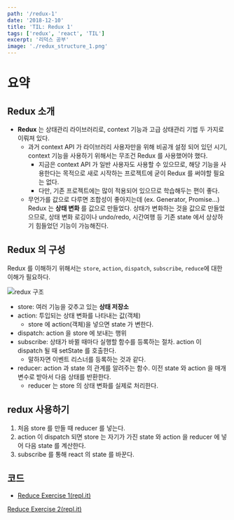 ```yaml
---
path: '/redux-1'
date: '2018-12-10'
title: 'TIL: Redux 1'
tags: ['redux', 'react', 'TIL']
excerpt: '리덕스 공부'
image: './redux_structure_1.png'
---
```


# 요약

## Redux 소개

- **Redux** 는 상태관리 라이브러리로, context 기능과 고급 상태관리 기법 두 가지로 이뤄져 있다.
  - 과거 context API 가 라이브러리 사용자만을 위해 비공개 설정 되어 있던 시기, context 기능을 사용하기 위해서는 무조건 Redux 를 사용했어야 했다.
    - 지금은 context API 가 일반 사용자도 사용할 수 있으므로, 해당 기능을 사용한다는 목적으로 새로 시작하는 프로젝트에 굳이 Redux 를 써야할 필요는 없다.
    - 다만, 기존 프로젝트에는 많이 적용되어 있으므로 학습해두는 편이 좋다.
  - 무언가를 값으로 다루면 조합성이 좋아지는데 (ex. Generator, Promise...) Redux 는 **상태 변화** 를 값으로 만들었다. 상태가 변화하는 것을 값으로 만들었으므로, 상태 변화 로깅이나 undo/redo, 시간여행 등 기존 state 에서 상상하기 힘들었던 기능이 가능해진다.

## Redux 의 구성

Redux 를 이해하기 위해서는 `store`, `action`, `dispatch`, `subscribe`, `reduce`에 대한 이해가 필요하다.

![redux 구조](./redux_structure_1.png)

- store: 여러 기능을 갖추고 있는 **상태 저장소**
- action: 투입되는 상태 변화를 나타내는 값(객체)
  - store 에 action(객체)을 넣으면 state 가 변한다.
- dispatch: action 을 store 에 보내는 행위
- subscribe: 상태가 바뀔 때마다 실행할 함수를 등록하는 절차. action 이 dispatch 될 때 setState 를 호출한다.
  - 말하자면 이벤트 리스너를 등록하는 것과 같다.
- reducer: action 과 state 의 관계를 알려주는 함수. 이전 state 와 action 을 매개변수로 받아서 다음 상태를 반환한다.
  - reducer 는 store 의 상태 변화를 실제로 처리한다.

## redux 사용하기

1. 처음 store 를 만들 때 reducer 를 넣는다.
1. action 이 dispatch 되면 store 는 자기가 가진 state 와 action 을 reducer 에 넣어 다음 state 를 계산한다.
1. subscribe 를 통해 react 의 state 를 바꾼다.

## 코드

- [Reduce Exercise 1(repl.it)](https://repl.it/@tinytinystone/redux-exercise-1)

[Reduce Exercise 2(repl.it)](https://repl.it/@tinytinystone/redux-exercise-2)
